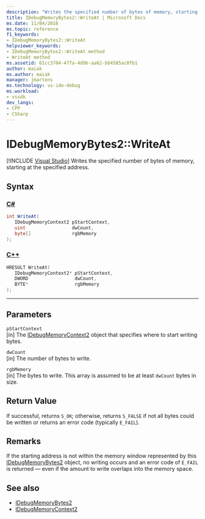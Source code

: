 ```yaml
---
description: "Writes the specified number of bytes of memory, starting at the specified address."
title: IDebugMemoryBytes2::WriteAt | Microsoft Docs
ms.date: 11/04/2016
ms.topic: reference
f1_keywords:
- IDebugMemoryBytes2::WriteAt
helpviewer_keywords:
- IDebugMemoryBytes2::WriteAt method
- WriteAt method
ms.assetid: 61cc3704-47fa-4d9b-aa62-bb4585ac8fb1
author: maiak
ms.author: maiak
manager: jmartens
ms.technology: vs-ide-debug
ms.workload:
- vssdk
dev_langs:
- CPP
- CSharp
---
```

# IDebugMemoryBytes2::WriteAt

 [!INCLUDE [Visual Studio](~/includes/applies-to-version/vs-windows-only.md)]
Writes the specified number of bytes of memory, starting at the specified address.

## Syntax

### [C#](#tab/csharp)
```csharp
int WriteAt(
   IDebugMemoryContext2 pStartContext,
   uint                 dwCount,
   byte[]               rgbMemory
);
```
### [C++](#tab/cpp)
```cpp
HRESULT WriteAt( 
   IDebugMemoryContext2* pStartContext,
   DWORD                 dwCount,
   BYTE*                 rgbMemory
);
```
---

## Parameters
`pStartContext`\
[in] The [IDebugMemoryContext2](../../../extensibility/debugger/reference/idebugmemorycontext2.md) object that specifies where to start writing bytes.

`dwCount`\
[in] The number of bytes to write.

`rgbMemory`\
[in] The bytes to write. This array is assumed to be at least `dwCount` bytes in size.

## Return Value
 If successful, returns `S_OK`; otherwise, returns `S_FALSE` if not all bytes could be written or returns an error code (typically `E_FAIL`).

## Remarks
 If the starting address is not within the memory window represented by this [IDebugMemoryBytes2](../../../extensibility/debugger/reference/idebugmemorybytes2.md) object, no writing occurs and an error code of `E_FAIL` is returned — even if the amount to write overlaps into the memory space.

## See also
- [IDebugMemoryBytes2](../../../extensibility/debugger/reference/idebugmemorybytes2.md)
- [IDebugMemoryContext2](../../../extensibility/debugger/reference/idebugmemorycontext2.md)
